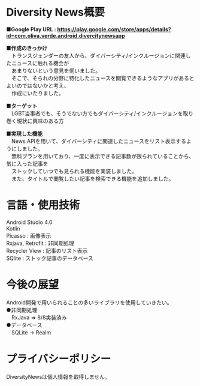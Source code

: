 # Diversity News概要
**■Google Play URL : https://play.google.com/store/apps/details?id=com.oliva.verde.android.divercitynewsapp** 

**■作成のきっかけ**  
　トランスジェンダーの友人から、ダイバーシティ/インクルージョンに関連したニュースに触れる機会が  
　あまりないという意見を伺いました。  
　そこで、そられの分野に特化したニュースを閲覧できるようなアプリがあるとよいのではないかと考え、  
　作成にいたりました。  

**■ターゲット**  
　LGBT当事者でも、そうでない方でもダイバーシティ/インクルージョンを取り巻く現状に興味のある方

**■実現した機能**  
　News APIを用いて、ダイバーシティに関連したニュースをリスト表示するようにしました。  
　無料プランを用いており、一度に表示できる記事数が限られていることから、気に入った記事を  
　ストックしていつでも見られる機能を実装しました。  
　また、タイトルで閲覧したい記事を検索できる機能を追加しました。  
  
# 言語・使用技術  
Android Studio 4.0  
Kotlin  
Picasso : 画像表示  
Rxjava, Retrofit : 非同期処理    
Recycler View : 記事のリスト表示  
SQlite : ストック記事のデータベース  
  
# 今後の展望  
Android開発で用いられることの多いライブラリを使用していきたい。  
●非同期処理  
　RxJava => 8/8実装済み    
●データベース  
　SQLite -> Realm  
 
# プライバシーポリシー  
DiversityNewsは個人情報を取得しません。  
